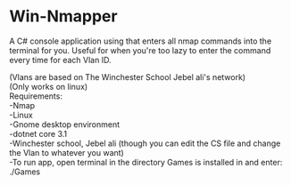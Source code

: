# Win-Nmapper
A C# console application using that enters all nmap commands into the terminal for you. Useful for when you're too lazy to enter the command every time for each Vlan ID. 

(Vlans are based on The Winchester School Jebel ali's network)                                                                                                            
(Only works on linux)                                                                                                                                                                                                                                                                            
Requirements:                                                                                                                                                                 
 -Nmap                                                                                                                                                                     
 -Linux                                                                                                                                                                   
 -Gnome desktop environment                                                                                                                                                     
 -dotnet core 3.1                                                                                                                                                                 
 -Winchester school, Jebel ali (though you can edit the CS file and change the Vlan to whatever you want)                                                                                    
 -To run app, open terminal in the directory Games is installed in and enter: ./Games
